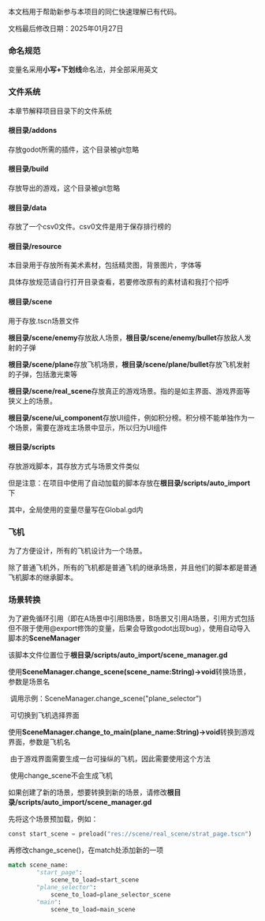 

本文档用于帮助新参与本项目的同仁快速理解已有代码。

文档最后修改日期：2025年01月27日



### 命名规范

变量名采用**小写+下划线**命名法，并全部采用英文





### 文件系统

本章节解释项目目录下的文件系统

#### 根目录/addons

存放godot所需的插件，这个目录被git忽略

#### 根目录/build

存放导出的游戏，这个目录被git忽略

#### 根目录/data

存放了一个csv0文件。csv0文件是用于保存排行榜的

#### 根目录/resource

本目录用于存放所有美术素材，包括精灵图，背景图片，字体等

具体存放规范请自行打开目录查看，若要修改原有的素材请和我打个招呼

#### 根目录/scene

用于存放.tscn场景文件

**根目录/scene/enemy**存放敌人场景，**根目录/scene/enemy/bullet**存放敌人发射的子弹

**根目录/scene/plane**存放飞机场景，**根目录/scene/plane/bullet**存放飞机发射的子弹，包括激光束等

**根目录/scene/real_scene**存放真正的游戏场景。指的是如主界面、游戏界面等狭义上的场景。

**根目录/scene/ui_component**存放UI组件，例如积分榜。积分榜不能单独作为一个场景，需要在游戏主场景中显示，所以归为UI组件

#### 根目录/scripts

存放游戏脚本，其存放方式与场景文件类似

但是注意：在项目中使用了自动加载的脚本存放在**根目录/scripts/auto_import**下

其中，全局使用的变量尽量写在Global.gd内



### 飞机

为了方便设计，所有的飞机设计为一个场景。

除了普通飞机外，所有的飞机都是普通飞机的继承场景，并且他们的脚本都是普通飞机脚本的继承脚本。



### 场景转换

为了避免循环引用（即在A场景中引用B场景，B场景又引用A场景，引用方式包括但不限于使用@export修饰的变量，后果会导致godot出现bug），使用自动导入脚本的**SceneManager**

该脚本文件位置位于**根目录/scripts/auto_import/scene_manager.gd**

使用**SceneManager.change_scene(scene_name:String)->void**转换场景，参数是场景名

​	调用示例：SceneManager.change_scene("plane_selector")

​			可切换到飞机选择界面

使用**SceneManager.change_to_main(plane_name:String)->void**转换到游戏界面，参数是飞机名

​	由于游戏界面需要生成一台可操纵的飞机，因此需要使用这个方法

​	使用change_scene不会生成飞机

如果创建了新的场景，想要转换到新的场景，请修改**根目录/scripts/auto_import/scene_manager.gd**

先将这个场景预加载，例如：

```py
const start_scene = preload("res://scene/real_scene/strat_page.tscn")
```

再修改change_scene()，在match处添加新的一项

```py
match scene_name:
		"start_page":
			scene_to_load=start_scene
		"plane_selector":
			scene_to_load=plane_selector_scene	
		"main":
			scene_to_load=main_scene
```





